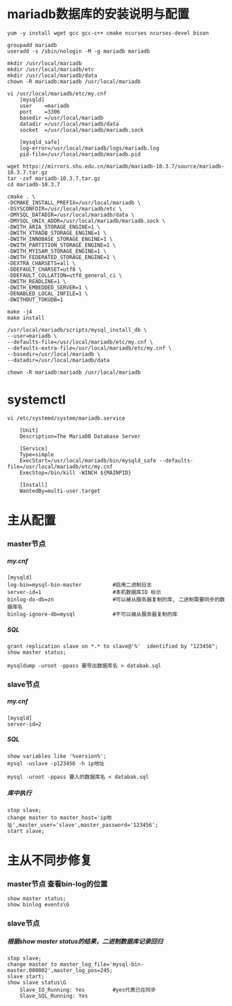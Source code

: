 # mariadb数据库的安装说明与配置  
	yum -y install wget gcc gcc-c++ cmake ncurses ncurses-devel bison
	
	groupadd mariadb
	useradd -s /sbin/nologin -M -g mariadb mariadb
	
	mkdir /usr/local/mariadb
	mkdir /usr/local/mariadb/etc
	mkdir /usr/local/mariadb/data
	chown -R mariadb:mariadb /usr/local/mariadb
	
	vi /usr/local/mariadb/etc/my.cnf
		[mysqld]
		user    =mariadb
		port    =3306
		basedir =/usr/local/mariadb
		datadir =/usr/local/mariadb/data
		socket  =/usr/local/mariadb/mariadb.sock
		
		[mysqld_safe]
		log-error=/usr/local/mariadb/logs/mariadb.log
		pid-file=/usr/local/mariadb/mariadb.pid
	
	wget https://mirrors.shu.edu.cn/mariadb/mariadb-10.3.7/source/mariadb-10.3.7.tar.gz
	tar -zxf mariadb-10.3.7.tar.gz
	cd mariadb-10.3.7
	
	cmake . \
	-DCMAKE_INSTALL_PREFIX=/usr/local/mariadb \
	-DSYSCONFDIR=/usr/local/mariadb/etc \
	-DMYSQL_DATADIR=/usr/local/mariadb/data \
	-DMYSQL_UNIX_ADDR=/usr/local/mariadb/mariadb.sock \
	-DWITH_ARIA_STORAGE_ENGINE=1 \
	-DWITH_XTRADB_STORAGE_ENGINE=1 \
	-DWITH_INNOBASE_STORAGE_ENGINE=1 \
	-DWITH_PARTITION_STORAGE_ENGINE=1 \
	-DWITH_MYISAM_STORAGE_ENGINE=1 \
	-DWITH_FEDERATED_STORAGE_ENGINE=1 \
	-DEXTRA_CHARSETS=all \
	-DDEFAULT_CHARSET=utf8 \
	-DDEFAULT_COLLATION=utf8_general_ci \
	-DWITH_READLINE=1 \
	-DWITH_EMBEDDED_SERVER=1 \
	-DENABLED_LOCAL_INFILE=1 \
	-DWITHOUT_TOKUDB=1
	
	make -j4
	make install
	
	/usr/local/mariadb/scripts/mysql_install_db \
	--user=mariadb \
	--defaults-file=/usr/local/mariadb/etc/my.cnf \
	--defaults-extra-file=/usr/local/mariadb/etc/my.cnf \
	--basedir=/usr/local/mariadb \
	--datadir=/usr/local/mariadb/data 
	
	chown -R mariadb:mariadb /usr/local/mariadb
	
#	systemctl
	
	vi /etc/systemd/system/mariadb.service
	
		[Unit]
		Description=The MariaDB Database Server

		[Service]
		Type=simple
		ExecStart=/usr/local/mariadb/bin/mysqld_safe --defaults-file=/usr/local/mariadb/etc/my.cnf 
		ExecStop=/bin/kill -WINCH ${MAINPID}

		[Install]
		WantedBy=multi-user.target
		
#	主从配置
###	master节点
#####	my.cnf
	[mysqld]
	log-bin=mysql-bin-master          #启用二进制日志
	server-id=1                       #本机数据库ID 标示
	binlog-do-db=zn                   #可以被从服务器复制的库, 二进制需要同步的数据库名
	binlog-ignore-db=mysql            #不可以被从服务器复制的库
#####	SQL
	grant replication slave on *.* to slave@'%'  identified by "123456";
	show master status;
	
	mysqldump -uroot -ppass 要导出数据库名 > databak.sql
	
###	slave节点
#####	my.cnf
	[mysqld]
	server-id=2
#####	SQL
	show variables like '%version%';
	mysql -uslave -p123456 -h ip地址
	
	mysql -uroot -ppass 要入的数据库名 < databak.sql
	
#####	库中执行
	stop slave;
	change master to master_host='ip地址',master_user='slave',master_password='123456';
	start slave;
	
#	主从不同步修复
###	master节点 查看bin-log的位置
	show master status; 
	show binlog events\G
###	slave节点
#####	根据show master status的结果，二进制数据库记录回归
	stop slave;
	change master to master_log_file='mysql-bin-master.000002',master_log_pos=245;
	slave start;
	show slave status\G
		Slave_IO_Running: Yes         #yes代表已在同步
        Slave_SQL_Running: Yes
	